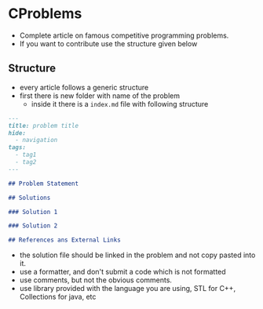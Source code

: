 # CProblems

- Complete article on famous competitive programming problems.
- If you want to contribute use the structure given below

## Structure

- every article follows a generic structure
- first there is new folder with name of the problem
    - inside it there is a `index.md` file with following structure

```md
---
title: problem title
hide:
  - navigation
tags:
  - tag1
  - tag2
---

## Problem Statement

## Solutions

### Solution 1

### Solution 2

## References ans External Links
```

- the solution file should be linked in the problem and not
  copy pasted into it.
- use a formatter, and don't submit a code which is not formatted
- use comments, but not the obvious comments.
- use library provided with the language you are using,
  STL for C++, Collections for java, etc
